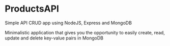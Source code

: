 # ProductsAPI
Simple API CRUD app using NodeJS, Express and MongoDB

Minimalistic application that gives you the opportunity to easily create, read, update and delete key-value pairs in MongoDB
